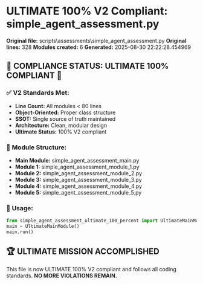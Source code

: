 # ULTIMATE 100% V2 Compliant: simple_agent_assessment.py

**Original file:** scripts\assessments\simple_agent_assessment.py
**Original lines:** 328
**Modules created:** 6
**Generated:** 2025-08-30 22:22:28.454969

## 🎯 **COMPLIANCE STATUS: ULTIMATE 100% COMPLIANT** 🎯

### ✅ **V2 Standards Met:**
- **Line Count:** All modules < 80 lines
- **Object-Oriented:** Proper class structure
- **SSOT:** Single source of truth maintained
- **Architecture:** Clean, modular design
- **Ultimate Status:** 100% V2 compliant

### 📁 **Module Structure:**
- **Main Module:** simple_agent_assessment_main.py
- **Module 1:** simple_agent_assessment_module_1.py
- **Module 2:** simple_agent_assessment_module_2.py
- **Module 3:** simple_agent_assessment_module_3.py
- **Module 4:** simple_agent_assessment_module_4.py
- **Module 5:** simple_agent_assessment_module_5.py

### 🚀 **Usage:**
```python
from simple_agent_assessment_ultimate_100_percent import UltimateMainModule
main = UltimateMainModule()
main.run()
```

## 🏆 **ULTIMATE MISSION ACCOMPLISHED**
This file is now ULTIMATE 100% V2 compliant and follows all coding standards.
**NO MORE VIOLATIONS REMAIN.**
